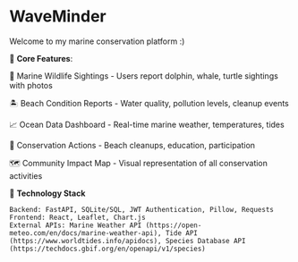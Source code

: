 # WaveMinder
Welcome to my marine conservation platform :)

📍 **Core Features**:  

  🐳 Marine Wildlife Sightings - Users report dolphin, whale, turtle sightings with photos


  🏝️ Beach Condition Reports - Water quality, pollution levels, cleanup events 

  
  📈 Ocean Data Dashboard - Real-time marine weather, temperatures, tides 

  
  📖 Conservation Actions - Beach cleanups, education, participation 

  
  🗺️ Community Impact Map - Visual representation of all conservation activities


🔧 **Technology Stack** 
   
    Backend: FastAPI, SQLite/SQL, JWT Authentication, Pillow, Requests
    Frontend: React, Leaflet, Chart.js
    External APIs: Marine Weather API (https://open-meteo.com/en/docs/marine-weather-api), Tide API (https://www.worldtides.info/apidocs), Species Database API (https://techdocs.gbif.org/en/openapi/v1/species)
    
